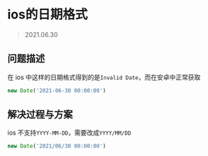 # ios的日期格式

> 2021.06.30

## 问题描述

在 ios 中这样的日期格式得到的是`Invalid Date`，而在安卓中正常获取

```js
new Date('2021-06-30 00:00:00')
```

## 解决过程与方案

ios 不支持`YYYY-MM-DD`，需要改成`YYYY/MM/DD`

```js
new Date('2021/06/30 00:00:00')
```

